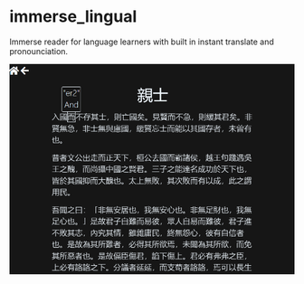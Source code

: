 # immerse_lingual
Immerse reader for language learners with built in instant translate and pronounciation. 

![Screenshot](screenshot.png)